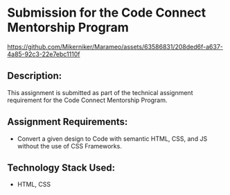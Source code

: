 # Submission for the Code Connect Mentorship Program 


https://github.com/Mikerniker/Marameo/assets/63586831/208ded6f-a637-4a85-92c3-22e7ebc1110f


## Description:
This assignment is submitted as part of the technical assignment requirement for the Code Connect Mentorship Program.

## Assignment Requirements:
- Convert a given design to Code with semantic HTML, CSS, and JS without the use of CSS Frameworks.

## Technology Stack Used:
- HTML, CSS








